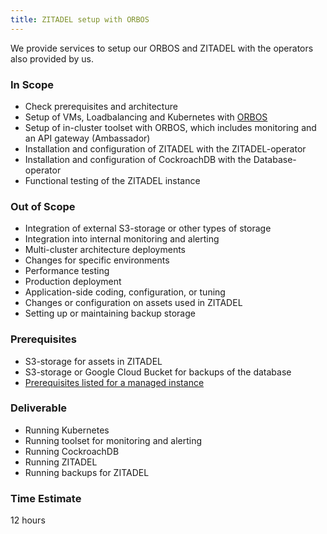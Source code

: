 ```yaml
---
title: ZITADEL setup with ORBOS
---
```


We provide services to setup our ORBOS and ZITADEL with the operators also provided by us.

### In Scope

- Check prerequisites and architecture
- Setup of VMs, Loadbalancing and Kubernetes with [ORBOS](https://github.com/caos/orbos)
- Setup of in-cluster toolset with ORBOS, which includes monitoring and an API gateway (Ambassador)
- Installation and configuration of ZITADEL with the ZITADEL-operator
- Installation and configuration of CockroachDB with the Database-operator
- Functional testing of the ZITADEL instance
  
### Out of Scope
- Integration of external S3-storage or other types of storage
- Integration into internal monitoring and alerting
- Multi-cluster architecture deployments
- Changes for specific environments
- Performance testing
- Production deployment
- Application-side coding, configuration, or tuning
- Changes or configuration on assets used in ZITADEL
- Setting up or maintaining backup storage

### Prerequisites

- S3-storage for assets in ZITADEL
- S3-storage or Google Cloud Bucket for backups of the database
- [Prerequisites listed for a managed instance](/docs/guides/installation/managed-dedicated-instance)

### Deliverable

- Running Kubernetes
- Running toolset for monitoring and alerting
- Running CockroachDB
- Running ZITADEL
- Running backups for ZITADEL
  
### Time Estimate

12 hours
